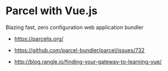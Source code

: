 # Parcel with Vue.js
Blazing fast, zero configuration web application bundler

- https://parceljs.org/

- https://github.com/parcel-bundler/parcel/issues/732

- http://blog.rangle.io/finding-your-gateway-to-learning-vue/